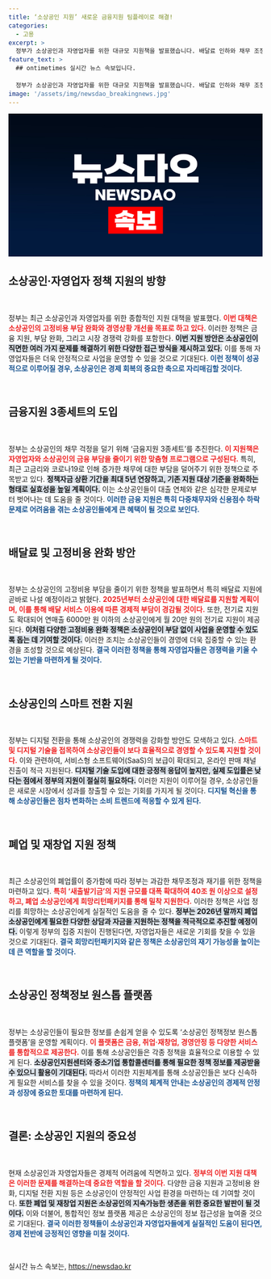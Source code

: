 ```yaml
---
title: ‘소상공인 지원’ 새로운 금융지원 팀플레이로 해결!
categories:
  - 고용
excerpt: >
  정부가 소상공인과 자영업자를 위한 대규모 지원책을 발표했습니다. 배달료 인하와 채무 조정 등 고정비용 부담을 덜어주고, 취업·재창업 지원으로 경영 회복을 도모합니다. 소상공인들의 우려가 해소될 수 있을지 주목됩니다!
feature_text: >
  ## ontimetimes 실시간 뉴스 속보입니다.

  정부가 소상공인과 자영업자를 위한 대규모 지원책을 발표했습니다. 배달료 인하와 채무 조정 등 고정비용 부담을 덜어주고, 취업·재창업 지원으로 경영 회복을 도모합니다. 소상공인들의 우려가 해소될 수 있을지 주목됩니다!
image: '/assets/img/newsdao_breakingnews.jpg'
---
```


<p><img src="/assets/img/newsdao_breakingnews.jpg" alt="ontimetimes 속보" /></p>

<h2 data-ke-size="size26">소상공인·자영업자 정책 지원의 방향</h2>

<p data-ke-size="size16">&nbsp;</p>

<p>정부는 최근 소상공인과 자영업자를 위한 종합적인 지원 대책을 발표했다. <b><span style="color: #ee2323;">이번 대책은 소상공인의 고정비용 부담 완화와 경영상황 개선을 목표로 하고 있다.</span></b> 이러한 정책은 금융 지원, 부담 완화, 그리고 시장 경쟁력 강화를 포함한다. <b><span style="background-color: #21538527;">이번 지원 방안은 소상공인이 직면한 여러 가지 문제를 해결하기 위한 다양한 접근 방식을 제시하고 있다.</span></b> 이를 통해 자영업자들은 더욱 안정적으로 사업을 운영할 수 있을 것으로 기대된다. <b><span style="color: #1a5490;">이런 정책이 성공적으로 이루어질 경우, 소상공인은 경제 회복의 중요한 축으로 자리매김할 것이다.</span></b></p>

<p data-ke-size="size16">&nbsp;</p>

<h2 data-ke-size="size26">금융지원 3종세트의 도입</h2>

<p data-ke-size="size16">&nbsp;</p>

<p>정부는 소상공인의 채무 걱정을 덜기 위해 ‘금융지원 3종세트’를 추진한다. <b><span style="color: #ee2323;">이 지원책은 자영업자와 소상공인의 금융 부담을 줄이기 위한 맞춤형 프로그램으로 구성된다.</span></b> 특히, 최근 고금리와 코로나19로 인해 증가한 채무에 대한 부담을 덜어주기 위한 정책으로 주목받고 있다. <b><span style="background-color: #21538527;">정책자금 상환 기간을 최대 5년 연장하고, 기존 지원 대상 기준을 완화하는 형태로 실효성을 높일 계획이다.</span></b> 이는 소상공인들이 대출 연체와 같은 심각한 문제로부터 벗어나는 데 도움을 줄 것이다. <b><span style="color: #1a5490;">이러한 금융 지원은 특히 다중채무자와 신용점수 하락 문제로 어려움을 겪는 소상공인들에게 큰 혜택이 될 것으로 보인다.</span></b></p>

<p data-ke-size="size16">&nbsp;</p>

<h2 data-ke-size="size26">배달료 및 고정비용 완화 방안</h2>

<p data-ke-size="size16">&nbsp;</p>

<p>정부는 소상공인의 고정비용 부담을 줄이기 위한 정책을 발표하면서 특히 배달료 지원에 곧바로 나설 예정이라고 밝혔다. <b><span style="color: #ee2323;">2025년부터 소상공인에 대한 배달료를 지원할 계획이며, 이를 통해 배달 서비스 이용에 따른 경제적 부담이 경감될 것이다.</span></b> 또한, 전기료 지원도 확대되어 연매출 6000만 원 이하의 소상공인에게 월 20만 원의 전기료 지원이 제공된다. <b><span style="background-color: #21538527;">이처럼 다양한 고정비용 완화 정책은 소상공인이 부담 없이 사업을 운영할 수 있도록 돕는 데 기여할 것이다.</span></b> 이러한 조치는 소상공인들이 경영에 더욱 집중할 수 있는 환경을 조성할 것으로 예상된다. <b><span style="color: #1a5490;">결국 이러한 정책을 통해 자영업자들은 경쟁력을 키울 수 있는 기반을 마련하게 될 것이다.</span></b></p>

<p data-ke-size="size16">&nbsp;</p>

<h2 data-ke-size="size26">소상공인의 스마트 전환 지원</h2>

<p data-ke-size="size16">&nbsp;</p>

<p>정부는 디지털 전환을 통해 소상공인의 경쟁력을 강화할 방안도 모색하고 있다. <b><span style="color: #ee2323;">스마트 및 디지털 기술을 접목하여 소상공인들이 보다 효율적으로 경영할 수 있도록 지원할 것이다.</span></b> 이와 관련하여, 서비스형 소프트웨어(SaaS)의 보급이 확대되고, 온라인 판매 채널 진출이 적극 지원된다. <b><span style="background-color: #21538527;">디지털 기술 도입에 대한 긍정적 응답이 높지만, 실제 도입률은 낮다는 점에서 정부의 지원이 절실히 필요하다.</span></b> 이러한 지원이 이루어질 경우, 소상공인들은 새로운 시장에서 성과를 창출할 수 있는 기회를 가지게 될 것이다. <b><span style="color: #1a5490;">디지털 혁신을 통해 소상공인들은 점차 변화하는 소비 트렌드에 적응할 수 있게 된다.</span></b></p>

<p data-ke-size="size16">&nbsp;</p>

<h2 data-ke-size="size26">폐업 및 재창업 지원 정책</h2>

<p data-ke-size="size16">&nbsp;</p>

<p>최근 소상공인의 폐업률이 증가함에 따라 정부는 과감한 채무조정과 재기를 위한 정책을 마련하고 있다. <b><span style="color: #ee2323;">특히 ‘새출발기금’의 지원 규모를 대폭 확대하여 40조 원 이상으로 설정하고, 폐업 소상공인에게 희망리턴패키지를 통해 밀착 지원한다.</span></b> 이러한 정책은 사업 정리를 희망하는 소상공인에게 실질적인 도움을 줄 수 있다. <b><span style="background-color: #21538527;">정부는 2026년 말까지 폐업 소상공인에게 필요한 다양한 상담과 자금을 지원하는 정책을 적극적으로 추진할 예정이다.</span></b> 이렇게 정부의 집중 지원이 진행된다면, 자영업자들은 새로운 기회를 찾을 수 있을 것으로 기대된다. <b><span style="color: #1a5490;">결국 희망리턴패키지와 같은 정책은 소상공인의 재기 가능성을 높이는 데 큰 역할을 할 것이다.</span></b></p>

<p data-ke-size="size16">&nbsp;</p>

<h2 data-ke-size="size26">소상공인 정책정보 원스톱 플랫폼</h2>

<p data-ke-size="size16">&nbsp;</p>

<p>정부는 소상공인들이 필요한 정보를 손쉽게 얻을 수 있도록 ‘소상공인 정책정보 원스톱 플랫폼’을 운영할 계획이다. <b><span style="color: #ee2323;">이 플랫폼은 금융, 취업·재창업, 경영안정 등 다양한 서비스를 통합적으로 제공한다.</span></b> 이를 통해 소상공인들은 각종 정책을 효율적으로 이용할 수 있게 된다. <b><span style="background-color: #21538527;">소상공인지원센터와 중소기업 통합콜센터를 통해 필요한 정책 정보를 제공받을 수 있으니 활용이 기대된다.</span></b> 따라서 이러한 지원체계를 통해 소상공인들은 보다 신속하게 필요한 서비스를 찾을 수 있을 것이다. <b><span style="color: #1a5490;">정책의 체계적 안내는 소상공인의 경제적 안정과 성장에 중요한 토대를 마련하게 된다.</span></b></p>

<p data-ke-size="size16">&nbsp;</p>

<h2 data-ke-size="size26">결론: 소상공인 지원의 중요성</h2>

<p data-ke-size="size16">&nbsp;</p>

<p>현재 소상공인과 자영업자들은 경제적 어려움에 직면하고 있다. <b><span style="color: #ee2323;">정부의 이번 지원 대책은 이러한 문제를 해결하는데 중요한 역할을 할 것이다.</span></b> 다양한 금융 지원과 고정비용 완화, 디지털 전환 지원 등은 소상공인이 안정적인 사업 환경을 마련하는 데 기여할 것이다. <b><span style="background-color: #21538527;">또한 폐업 및 재창업 지원은 소상공인의 지속가능한 생존을 위한 중요한 발판이 될 것이다.</span></b> 이와 더불어, 통합적인 정보 플랫폼 제공은 소상공인의 정보 접근성을 높여줄 것으로 기대된다. <b><span style="color: #1a5490;">결국 이러한 정책들이 소상공인과 자영업자들에게 실질적인 도움이 된다면, 경제 전반에 긍정적인 영향을 미칠 것이다.</span></b></p>

<p data-ke-size="size16">&nbsp;</p>
실시간 뉴스 속보는, <a href="https://newsdao.kr" rel="dofollow">https://newsdao.kr</a>


